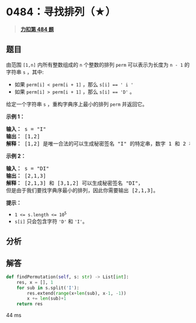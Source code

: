 # 0484：寻找排列（★）


> <u>**[力扣第 484 题](https://leetcode.cn/problems/find-permutation/)**</u>

## 题目

<p>由范围 <code>[1,n]</code> 内所有整数组成的 <code>n</code> 个整数的排列 <code>perm</code> 可以表示为长度为 <code>n - 1</code> 的字符串 <code>s</code> ，其中:</p>

<ul>
<li>如果 <code>perm[i] &lt; perm[i + 1]</code> ，那么 <code>s[i] == ' i '</code></li>
<li>如果 <code>perm[i] &gt; perm[i + 1]</code> ，那么 <code>s[i] == 'D'</code> 。</li>
</ul>

<p>给定一个字符串 <code>s</code> ，重构字典序上最小的排列 <code>perm</code> 并返回它。</p>



<p><strong>示例 1：</strong></p>

<pre>
<strong>输入：</strong> s = "I"
<strong>输出：</strong> [1,2]
<strong>解释：</strong> [1,2] 是唯一合法的可以生成秘密签名 "I" 的特定串，数字 1 和 2 构成递增关系。
</pre>

<p><strong>示例 2：</strong></p>

<pre>
<strong>输入：</strong> s = "DI"
<strong>输出：</strong> [2,1,3]
<strong>解释：</strong> [2,1,3] 和 [3,1,2] 可以生成秘密签名 "DI"，
但是由于我们要找字典序最小的排列，因此你需要输出 [2,1,3]。</pre>



<p><strong>提示：</strong></p>

<ul>
<li><code>1 &lt;= s.length &lt;= 10<sup>5</sup></code></li>
<li><code>s[i]</code> 只会包含字符 <code>'D'</code> 和 <code>'I'</code>。</li>
</ul>


## 分析

## 解答


```python
def findPermutation(self, s: str) -> List[int]:
	res, x = [], 1
	for sub in s.split('I'):
		res.extend(range(x+len(sub), x-1, -1))
		x += len(sub)+1
	return res
```

44 ms
